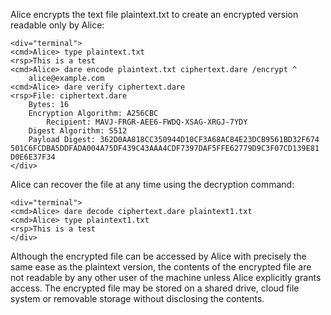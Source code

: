 
Alice encrypts the text file plaintext.txt to create an encrypted version
readable only by Alice:


~~~~
<div="terminal">
<cmd>Alice> type plaintext.txt
<rsp>This is a test
<cmd>Alice> dare encode plaintext.txt ciphertext.dare /encrypt ^
    alice@example.com 
<cmd>Alice> dare verify ciphertext.dare
<rsp>File: ciphertext.dare
    Bytes: 16
    Encryption Algorithm: A256CBC
        Recipient: MAVJ-FRGR-AEE6-FWDQ-XSAG-XRGJ-7YDY
    Digest Algorithm: S512
    Payload Digest: 362D0AA818CC350944D10CF3A68AC84E23DCB9561BD32F674
501C6FCDBA5DDFADA004A75DF439C43AAA4CDF7397DAF5FFE62779D9C3F07CD139E81
D0E6E37F34
</div>
~~~~

Alice can recover the file at any time using the decryption command:


~~~~
<div="terminal">
<cmd>Alice> dare decode ciphertext.dare plaintext1.txt
<cmd>Alice> type plaintext1.txt
<rsp>This is a test
</div>
~~~~

Although the encrypted file can be accessed by Alice with precisely the same ease as the plaintext
version, the contents of the encrypted file are not readable by any other user of the machine unless 
Alice explicitly grants access. The encrypted file may be stored on a shared drive, cloud file system
or removable storage without disclosing the contents.

